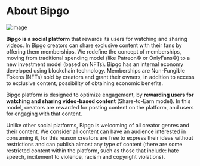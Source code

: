 # About Bipgo
![image](https://user-images.githubusercontent.com/105920086/169538367-890c7647-4e13-4d0e-9863-501973dc1590.png)

**Bipgo is a social platform** that rewards its users for watching and sharing videos. In Bipgo creators can share exclusive content with their fans by offering them memberships. We redefine the concept of memberships, moving from traditional spending model (like Patreon© or OnlyFans©) to a new investment model (based on NFTs).
Bipgo has an internal economy developed using blockchain technology. Memberships are Non-Fungible Tokens (NFTs) sold by creators and grant their owners, in addition to access to exclusive content, possibility of obtaining economic benefits.

Bipgo platform is designed to optimize engagement, by **rewarding users for watching and sharing video-based content** (Share-to-Earn model). In this model, creators are rewarded for posting content on the platform, and users for engaging with that content.

Unlike other social platforms, Bipgo is welcoming of all creator genres and their content. We consider all content can have an audience interested in consuming it, for this reason creators are free to express their ideas without restrictions and can publish almost any type of content (there are some restricted content within the platform, such as those that include: hate speech, incitement to violence, racism and copyright violations).
